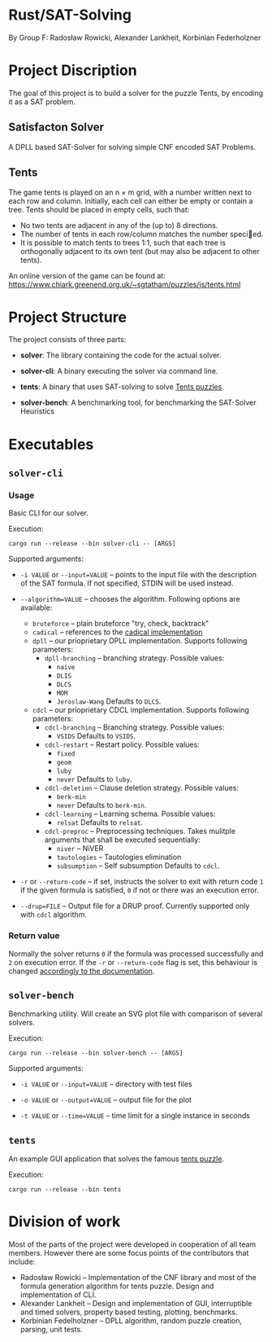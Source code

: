 # Rust/SAT-Solving
By Group F: Radosław Rowicki, Alexander Lankheit, Korbinian Federholzner

# Project Discription

The goal of this project is to build a solver for the puzzle Tents,
by encoding it as a SAT problem. 

## Satisfacton Solver

A DPLL based SAT-Solver for solving simple CNF encoded SAT Problems.

## Tents

The game tents is played on an n × m grid, with
a number written next to each row and column. Initially, each cell can either
be empty or contain a tree. Tents should be placed in empty cells, such that:
* No two tents are adjacent in any of the (up to) 8 directions.
* The number of tents in each row/column matches the number specied.
* It is possible to match tents to trees 1:1, such that each tree is orthogonally adjacent to its own tent (but may also be adjacent to other tents).


An online version of the game can be found at: https://www.chiark.greenend.org.uk/~sgtatham/puzzles/js/tents.html


# Project Structure

The project consists of three parts:

* __solver__:
    The library containing the code for the actual solver.

* __solver-cli__:
    A binary executing the solver via command line.

* __tents__:
    A binary that uses SAT-solving to solve [Tents puzzles](https://brainbashers.com/tents.asp).

* __solver-bench__: 
    A benchmarking tool, for benchmarking the SAT-Solver Heuristics

# Executables

## `solver-cli`

### Usage

Basic CLI for our solver.

Execution:
```
cargo run --release --bin solver-cli -- [ARGS]
```
    
Supported arguments:
    
  * `-i VALUE` or `--input=VALUE` – points to the input file with the
  description of the SAT formula. If not specified, STDIN will be used
  instead.
  
  * `--algorithm=VALUE` – chooses the algorithm. Following options are available:
    - `bruteforce` – plain bruteforce "try, check, backtrack"
    - `cadical` – references to the [cadical implementation](http://fmv.jku.at/cadical/)
    - `dpll` – our prioprietary DPLL implementation. Supports following parameters:
      - `dpll-branching` – branching strategy. Possible values:
        - `naive`
        - `DLIS`
        - `DLCS`
        - `MOM`
        - `Jeroslaw-Wang`
        Defaults to `DLCS`.
    - `cdcl` – our prioprietary CDCL implementation. Supports following parameters:
      - `cdcl-branching` – Branching strategy. Possible values:
        - `VSIDS`
        Defaults to `VSIDS`.
      - `cdcl-restart` – Restart policy. Possible values:
        - `fixed`
        - `geom`
        - `luby`
        - `never`
        Defaults to `luby`.
      - `cdcl-deletion` – Clause deletion strategy. Possible values:
        - `berk-min`
        - `never`
        Defaults to `berk-min`.
      - `cdcl-learning` – Learning schema. Possible values:
        - `relsat`
        Defaults to `relsat`.
      - `cdcl-preproc` – Preprocessing techniques. Takes mulitple arguments that shall be executed sequentially:
        - `niver` – NiVER
        - `tautologies` – Tautologies elimination
        - `subsumption` – Self subsumption
   Defaults to `cdcl`.
  
  * `-r` or `--return-code` – if set, instructs the solver to exit with return code `1`
  if the given formula is satisfied, `0` if not or there was an execution error.
  
  * `--drup=FILE` – Output file for a DRUP proof. Currently supported only with `cdcl` algorithm.

### Return value

Normally the solver returns `0` if the formula was processed successfully and `2` on
execution error. If the `-r` or `--return-code` flag is set, this behaviour is changed [accordingly to the documentation](#Usage).


## `solver-bench`

Benchmarking utility. Will create an SVG plot file with comparison of several solvers.

Execution:
```
cargo run --release --bin solver-bench -- [ARGS]
```

Supported arguments:

  * `-i VALUE` or `--input=VALUE` – directory with test files
  
  * `-o VALUE` or `--output=VALUE` – output file for the plot
  
  * `-t VALUE` or `--time=VALUE` – time limit for a single instance in seconds

## `tents`

An example GUI application that solves the famous [tents puzzle](https://brainbashers.com/tents.asp).

Execution:
```
cargo run --release --bin tents
```

# Division of work

Most of the parts of the project were developed in cooperation of all team members. However there are some focus points of the contributors that include:

* Radosław Rowicki – Implementation of the CNF library and most of the formula generation algorithm for tents puzzle. Design and implementation of CLI.
* Alexander Lankheit – Design and implementation of GUI, interruptible and timed solvers, property based testing, plotting, benchmarks.
* Korbinian Fedelholzner – DPLL algorithm, random puzzle creation, parsing, unit tests.
